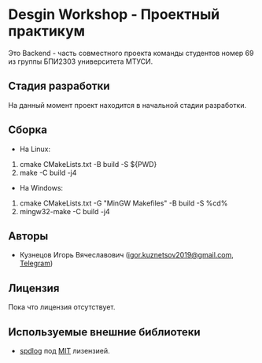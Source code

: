 # Desgin Workshop - Проектный практикум

Это Backend - часть совместного проекта команды студентов номер 69 из группы БПИ2303 университета МТУСИ.

## Стадия разработки
На данный момент проект находится в начальной стадии разработки.

## Сборка
* На Linux:
1. cmake CMakeLists.txt -B build -S ${PWD}
2. make -C build -j4

* На Windows:
1. cmake CMakeLists.txt -G "MinGW Makefiles" -B build -S %cd%
2. mingw32-make -C build -j4
## Авторы
- Кузнецов Игорь Вячеславович (igor.kuznetsov2019@gmail.com, [Telegram](https://t.me/kivthe))
## Лицензия
Пока что лицензия отсутствует.
## Используемые внешние библиотеки
- [spdlog](https://github.com/gabime/spdlog.git) под [MIT](https://github.com/gabime/spdlog/blob/v2.x/LICENSE) лизензией.